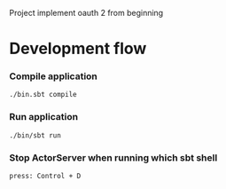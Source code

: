 Project implement oauth 2 from beginning


# Development flow

### Compile application
    ./bin.sbt compile
### Run application
    ./bin/sbt run
### Stop ActorServer when running which sbt shell
    press: Control + D
